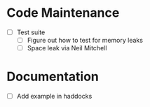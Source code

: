 # Code Maintenance
- [ ] Test suite
  - [ ] Figure out how to test for memory leaks
  - [ ] Space leak via Neil Mitchell
# Documentation
- [ ] Add example in haddocks
